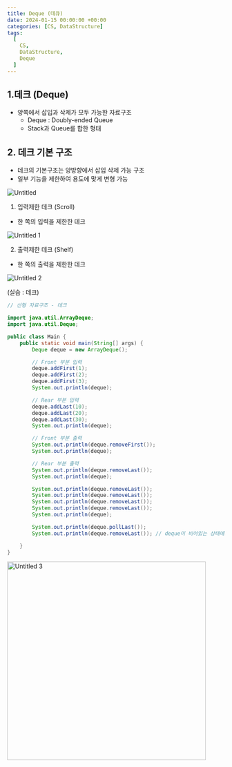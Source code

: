 ```yaml
---
title: Deque (데큐)
date: 2024-01-15 00:00:00 +00:00
categories: [CS, DataStructure]
tags:
  [
    CS,
    DataStructure,
    Deque
  ]
---
```


## 1.데크 (Deque)

- 양쪽에서 삽입과 삭제가 모두 가능한 자료구조
    - Deque : Doubly-ended Queue
    - Stack과 Queue를 합한 형태

## 2. 데크 기본 구조

- 데크의 기본구조는 양방향에서 삽입 삭제 가능 구조
- 일부 기능을 제한하여 용도에 맞게 변형 가능

![Untitled](https://github.com/KimHyungkeun/KimHyungkeun.github.io/assets/12759500/895521a8-b407-4f2b-a8c6-672b13e8bc03)


1) 입력제한 데크 (Scroll)

- 한 쪽의 입력을 제한한 데크

![Untitled 1](https://github.com/KimHyungkeun/KimHyungkeun.github.io/assets/12759500/1db0d0ba-9050-48de-9f5f-1de7bab01c44)


2) 출력제한 데크 (Shelf)

- 한 쪽의 출력을 제한한 데크

![Untitled 2](https://github.com/KimHyungkeun/KimHyungkeun.github.io/assets/12759500/cfede4a3-7678-47e3-aecf-e75c2d0011f7)


(실습 : 데크)

```java
// 선형 자료구조 - 데크

import java.util.ArrayDeque;
import java.util.Deque;

public class Main {
    public static void main(String[] args) {
        Deque deque = new ArrayDeque();

        // Front 부분 입력
        deque.addFirst(1);
        deque.addFirst(2);
        deque.addFirst(3);
        System.out.println(deque);

        // Rear 부분 입력
        deque.addLast(10);
        deque.addLast(20);
        deque.addLast(30);
        System.out.println(deque);

        // Front 부분 출력
        System.out.println(deque.removeFirst());
        System.out.println(deque);

        // Rear 부분 출력
        System.out.println(deque.removeLast());
        System.out.println(deque);

        System.out.println(deque.removeLast());
        System.out.println(deque.removeLast());
        System.out.println(deque.removeLast());
        System.out.println(deque.removeLast());
        System.out.println(deque);

        System.out.println(deque.pollLast());
        System.out.println(deque.removeLast()); // deque이 비어있는 상태에서 removeLast를 하면 Exception 발생

    }
}
```

<img width="460" alt="Untitled 3" src="https://github.com/KimHyungkeun/KimHyungkeun.github.io/assets/12759500/af619461-5407-44c7-920e-c17870f8465e">



